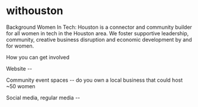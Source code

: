 # withouston
Background
Women In Tech: Houston is a connector and community builder for all women in tech in the Houston area. We foster supportive leadership, community, creative business disruption and economic development by and for women.

How you can get involved 

Website --


Community event spaces -- do you own a local business that could host ~50 women 

Social media, regular media -- 



